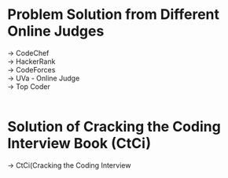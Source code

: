 # Problem Solution from Different Online Judges
-> CodeChef <br>
-> HackerRank <br>
-> CodeForces <br>
-> UVa - Online Judge <br>
-> Top Coder <br>
 <br>
# Solution of Cracking the Coding Interview Book (CtCi) <br>
-> CtCi(Cracking the Coding Interview
